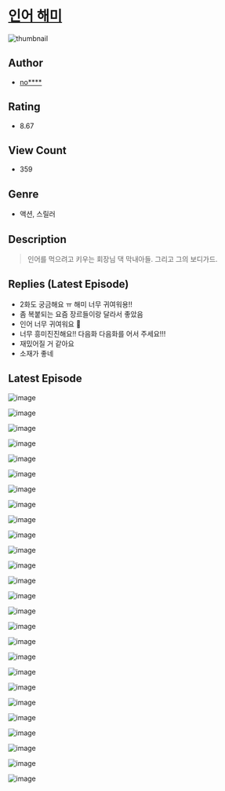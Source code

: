 # [인어 해미](https://comic.naver.com/challenge/list?titleId=810761)
![thumbnail](https://image-comic.pstatic.net/user_contents_data/challenge_comic/2023/05/24/318575/upload_7363720948784117603_480x623.jpeg)

## Author
- [no****](https://comic.naver.com/artistTitle?id=318575)

## Rating
- 8.67

## View Count
- 359

## Genre
- 액션, 스릴러

## Description
> 인어를 먹으려고 키우는 회장님 댁 막내아들. 그리고 그의 보디가드.

## Replies (Latest Episode)
- 2화도 궁금해요 ㅠ 해미 너무 귀여워용!!
- 좀 복붙되는 요즘 장르들이랑 달라서 좋았음
- 인어 너무 귀여워요 🥺
- 너무 흥미진진해요!! 다음화 다음화를 어서 주세요!!!
- 재밌어질 거 같아요
- 소재가 좋네

## Latest Episode
![image](https://image-comic.pstatic.net/user_contents_data/challenge_comic/2023/05/24/318575/upload_3474861798755493477.jpeg)

![image](https://image-comic.pstatic.net/user_contents_data/challenge_comic/2023/05/24/318575/upload_7162237668623137122.jpeg)

![image](https://image-comic.pstatic.net/user_contents_data/challenge_comic/2023/05/24/318575/upload_3832956033562784823.jpeg)

![image](https://image-comic.pstatic.net/user_contents_data/challenge_comic/2023/05/24/318575/upload_4051380825896608611.jpeg)

![image](https://image-comic.pstatic.net/user_contents_data/challenge_comic/2023/05/24/318575/upload_4048793486091171891.jpeg)

![image](https://image-comic.pstatic.net/user_contents_data/challenge_comic/2023/05/24/318575/upload_7233396965218017635.jpeg)

![image](https://image-comic.pstatic.net/user_contents_data/challenge_comic/2023/05/24/318575/upload_3690757281372595760.jpeg)

![image](https://image-comic.pstatic.net/user_contents_data/challenge_comic/2023/05/24/318575/upload_3617296920914454068.jpeg)

![image](https://image-comic.pstatic.net/user_contents_data/challenge_comic/2023/05/24/318575/upload_7306583950904025909.jpeg)

![image](https://image-comic.pstatic.net/user_contents_data/challenge_comic/2023/05/24/318575/upload_3617298015392981810.jpeg)

![image](https://image-comic.pstatic.net/user_contents_data/challenge_comic/2023/05/24/318575/upload_7089618236223142242.jpeg)

![image](https://image-comic.pstatic.net/user_contents_data/challenge_comic/2023/05/24/318575/upload_4120849976305792560.jpeg)

![image](https://image-comic.pstatic.net/user_contents_data/challenge_comic/2023/05/24/318575/upload_3546134143969539170.jpeg)

![image](https://image-comic.pstatic.net/user_contents_data/challenge_comic/2023/05/24/318575/upload_4050488018190218552.jpeg)

![image](https://image-comic.pstatic.net/user_contents_data/challenge_comic/2023/05/24/318575/upload_3630294251389412663.jpeg)

![image](https://image-comic.pstatic.net/user_contents_data/challenge_comic/2023/05/24/318575/upload_3834080854580474677.jpeg)

![image](https://image-comic.pstatic.net/user_contents_data/challenge_comic/2023/05/24/318575/upload_3486690117935116853.jpeg)

![image](https://image-comic.pstatic.net/user_contents_data/challenge_comic/2023/05/24/318575/upload_3544958963574585697.jpeg)

![image](https://image-comic.pstatic.net/user_contents_data/challenge_comic/2023/05/24/318575/upload_4135491050891654962.jpeg)

![image](https://image-comic.pstatic.net/user_contents_data/challenge_comic/2023/05/24/318575/upload_7377512355895522104.jpeg)

![image](https://image-comic.pstatic.net/user_contents_data/challenge_comic/2023/05/24/318575/upload_3703754620383813989.jpeg)

![image](https://image-comic.pstatic.net/user_contents_data/challenge_comic/2023/05/24/318575/upload_4049077335460688227.jpeg)

![image](https://image-comic.pstatic.net/user_contents_data/challenge_comic/2023/05/24/318575/upload_3487303684125504308.jpeg)

![image](https://image-comic.pstatic.net/user_contents_data/challenge_comic/2023/05/24/318575/upload_7077237718150951216.jpeg)

![image](https://image-comic.pstatic.net/user_contents_data/challenge_comic/2023/05/24/318575/upload_3546134130987250225.jpeg)

![image](https://image-comic.pstatic.net/user_contents_data/challenge_comic/2023/05/24/318575/upload_3703755930349166948.jpeg)
